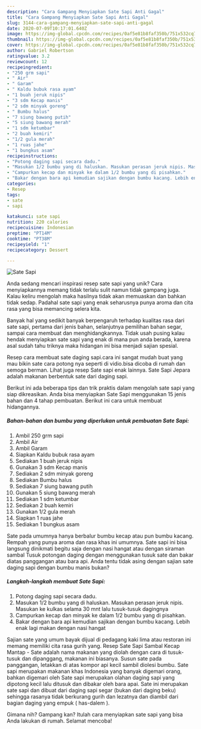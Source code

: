 ```yaml
---
description: "Cara Gampang Menyiapkan Sate Sapi Anti Gagal"
title: "Cara Gampang Menyiapkan Sate Sapi Anti Gagal"
slug: 3144-cara-gampang-menyiapkan-sate-sapi-anti-gagal
date: 2020-07-09T10:17:01.640Z
image: https://img-global.cpcdn.com/recipes/0af5e81b8faf350b/751x532cq70/sate-sapi-foto-resep-utama.jpg
thumbnail: https://img-global.cpcdn.com/recipes/0af5e81b8faf350b/751x532cq70/sate-sapi-foto-resep-utama.jpg
cover: https://img-global.cpcdn.com/recipes/0af5e81b8faf350b/751x532cq70/sate-sapi-foto-resep-utama.jpg
author: Gabriel Robertson
ratingvalue: 3.2
reviewcount: 12
recipeingredient:
- "250 grm sapi"
- " Air"
- " Garam"
- " Kaldu bubuk rasa ayam"
- "1 buah jeruk nipis"
- "3 sdm Kecap manis"
- "2 sdm minyak goreng"
- " Bumbu halus"
- "7 siung bawang putih"
- "5 siung bawang merah"
- "1 sdm ketumbar"
- "2 buah kemiri"
- "1/2 gula merah"
- "1 ruas jahe"
- "1 bungkus asam"
recipeinstructions:
- "Potong daging sapi secara dadu."
- "Masukan 1/2 bumbu yang di haluskan. Masukan perasan jeruk nipis. Masukan ke kulkas selama 30 mnt lalu tusuk-tusuk dagingnya"
- "Campurkan kecap dan minyak ke dalam 1/2 bumbu yang di pisahkan."
- "Bakar dengan bara api kemudian sajikan dengan bumbu kacang. Lebih enak lagi makan dengan nasi hangat"
categories:
- Resep
tags:
- sate
- sapi

katakunci: sate sapi 
nutrition: 220 calories
recipecuisine: Indonesian
preptime: "PT14M"
cooktime: "PT38M"
recipeyield: "1"
recipecategory: Dessert

---
```



![Sate Sapi](https://img-global.cpcdn.com/recipes/0af5e81b8faf350b/751x532cq70/sate-sapi-foto-resep-utama.jpg)

Anda sedang mencari inspirasi resep sate sapi yang unik? Cara menyiapkannya memang tidak terlalu sulit namun tidak gampang juga. Kalau keliru mengolah maka hasilnya tidak akan memuaskan dan bahkan tidak sedap. Padahal sate sapi yang enak seharusnya punya aroma dan cita rasa yang bisa memancing selera kita.

Banyak hal yang sedikit banyak berpengaruh terhadap kualitas rasa dari sate sapi, pertama dari jenis bahan, selanjutnya pemilihan bahan segar, sampai cara membuat dan menghidangkannya. Tidak usah pusing kalau hendak menyiapkan sate sapi yang enak di mana pun anda berada, karena asal sudah tahu triknya maka hidangan ini bisa menjadi sajian spesial.

Resep cara membuat sate daging sapi.cara ini sangat mudah buat yang mau bikin sate cara potong nya seperti di vidio.bisa dicoba di rumah dan semoga berman. Lihat juga resep Sate sapi enak lainnya. Sate Sapi Jepara adalah makanan berbentuk sate dari daging sapi.


Berikut ini ada beberapa tips dan trik praktis dalam mengolah sate sapi yang siap dikreasikan. Anda bisa menyiapkan Sate Sapi menggunakan 15 jenis bahan dan 4 tahap pembuatan. Berikut ini cara untuk membuat hidangannya.

<!--inarticleads1-->

##### Bahan-bahan dan bumbu yang diperlukan untuk pembuatan Sate Sapi:

1. Ambil 250 grm sapi
1. Ambil  Air
1. Ambil  Garam
1. Siapkan  Kaldu bubuk rasa ayam
1. Sediakan 1 buah jeruk nipis
1. Gunakan 3 sdm Kecap manis
1. Sediakan 2 sdm minyak goreng
1. Sediakan  Bumbu halus
1. Sediakan 7 siung bawang putih
1. Gunakan 5 siung bawang merah
1. Sediakan 1 sdm ketumbar
1. Sediakan 2 buah kemiri
1. Gunakan 1/2 gula merah
1. Siapkan 1 ruas jahe
1. Sediakan 1 bungkus asam


Sate pada umumnya hanya berbalur bumbu kecap atau pun bumbu kacang. Rempah yang punya aroma dan rasa khas ini umumnya. Sate sapi ini bisa langsung dinikmati begitu saja dengan nasi hangat atau dengan siraman sambal Tusuk potongan daging dengan menggunakan tusuk sate dan bakar diatas panggangan atau bara api. Anda tentu tidak asing dengan sajian sate daging sapi dengan bumbu manis bukan? 

<!--inarticleads2-->

##### Langkah-langkah membuat Sate Sapi:

1. Potong daging sapi secara dadu.
1. Masukan 1/2 bumbu yang di haluskan. Masukan perasan jeruk nipis. Masukan ke kulkas selama 30 mnt lalu tusuk-tusuk dagingnya
1. Campurkan kecap dan minyak ke dalam 1/2 bumbu yang di pisahkan.
1. Bakar dengan bara api kemudian sajikan dengan bumbu kacang. Lebih enak lagi makan dengan nasi hangat


Sajian sate yang umum bayak dijual di pedagang kaki lima atau restoran ini memang memiliki cita rasa gurih yang. Resep Sate Sapi Sambal Kecap Mantap - Sate adalah nama makanan yang diolah dengan cara di tusuk-tusuk dan dipanggang, makanan ini biasanya. Susun sate pada panggangan, letakkan di atas kompor api kecil sambil diolesi bumbu. Sate sapi merupakan makanan khas Indonesia yang banyak digemari orang, bahkan digemari oleh Sate sapi merupakan olahan daging sapi yang dipotong kecil lalu ditusuk dan dibakar oleh bara apai. Sate ini merupakan sate sapi dan dibuat dari daging sapi segar (bukan dari daging beku) sehingga rasanya tidak berkurang gurih dan lezatnya dan diambil dari bagian daging yang empuk ( has-dalem ). 

Gimana nih? Gampang kan? Itulah cara menyiapkan sate sapi yang bisa Anda lakukan di rumah. Selamat mencoba!
